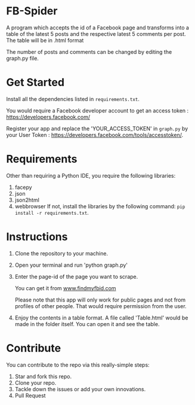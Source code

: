 # FB-Spider
A program which accepts the id of a Facebook page and transforms into a table of the latest 5 posts and the respective latest 5 comments per post. The table will be in .html format 

The number of posts and comments can be changed by editing the graph.py file.
# Get Started

Install all the dependencies listed in `requirements.txt`.

You would require a Facebook developer account to get an access token : https://developers.facebook.com/

Register your app and replace the 'YOUR_ACCESS_TOKEN' in `graph.py` by your User Token : https://developers.facebook.com/tools/accesstoken/.

# Requirements
Other than requiring a Python IDE, you require the following libraries:
1. facepy
2. json
3. json2html
4. webbrowser
If not, install the libraries by the following command: `pip install -r requirements.txt`.

# Instructions

1. Clone the repository to your machine.

2. Open your terminal and run 'python graph.py'

3. Enter the page-id of the page you want to scrape.

	You can get it from www.findmyfbid.com
	
	Please note that this app will only work for public pages and not from profiles of other people.
	That would require permission from the user.
4. Enjoy the contents in a table format.
   A file called 'Table.html' would be made in the folder itself.
   You can open it and see the table.
   
# Contribute
You can contribute to the repo via this really-simple steps:<br>
1. Star and fork this repo.<br>
2. Clone your repo.<br>
3. Tackle down the issues or add your own innovations.<br>
4. Pull Request<br>
